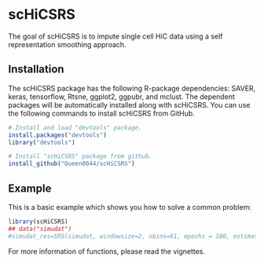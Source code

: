 
<!-- README.md is generated from README.Rmd. Please edit that file -->

# scHiCSRS

<!-- badges: start -->

<!-- badges: end -->

The goal of scHiCSRS is to impute single cell HiC data using a self
representation smoothing approach.

## Installation

The scHiCSRS package has the following R-package dependencies: SAVER,
keras, tensorflow, Rtsne, ggplot2, ggpubr, and mclust. The dependent
packages will be automatically installed along with scHiCSRS. You can
use the following commands to install scHiCSRS from GitHub.

``` r
# Install and load "devtools" package. 
install.packages("devtools")
library("devtools")

# Install "scHiCSRS" package from github.
install_github("Queen0044/scHiCSRS")
```

## Example

This is a basic example which shows you how to solve a common problem:

``` r
library(scHiCSRS)
## data("simudat")
#simudat_res=SRS(simudat, windowsize=2, nbins=61, epochs = 100, estimates.only = FALSE)
```

For more information of functions, please read the vignettes.
